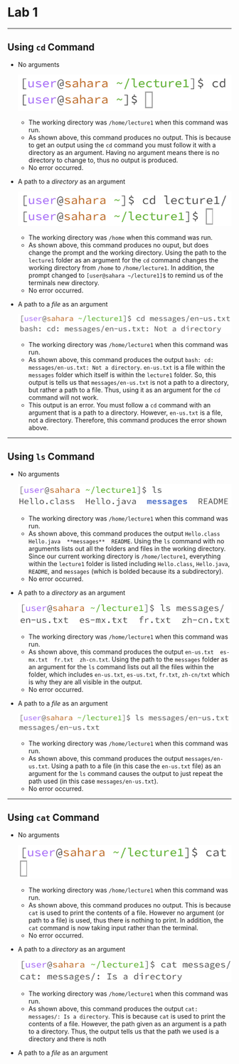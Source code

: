 # Lab 1

---
## Using `cd` Command

- No arguments
 
  ![Image](cd_None.png)
  - The working directory was `/home/lecture1` when this command was run.
  - As shown above, this command produces no output. This is because to get an output using the `cd` command you must follow it with a directory as an argument. Having no argument means there is no directory to change to, thus no output is produced.
  - No error occurred.

- A path to a *directory* as an argument

  ![Image](cd_Directory.png)
  - The working directory was `/home` when this command was run.
  - As shown above, this command produces no ouput, but does change the prompt and the working directory. Using the path to the `lecture1` folder as an argument for the `cd` command changes the working directory from `/home` to `/home/lecture1`. In addition, the prompt changed to `[user@sahara ~/lecture1]$` to remind us of the terminals new directory.
  - No error occurred.

- A path to a *file* as an argument
  
  ![Image](cd_File.png)
  - The working directory was `/home/lecture1` when this command was run.
  - As shown above, this command produces the output `bash: cd: messages/en-us.txt: Not a directory`. `en-us.txt` is a file within the `messages` folder which itself is within the `lecture1` folder. So, this output is tells us that `messages/en-us.txt` is not a path to a directory, but rather a path to a file. Thus, using it as an argument for the `cd` command will not work.
  - This output is an error. You must follow a `cd` command with an argument that is a path to a directory. However, `en-us.txt` is a file, not a directory. Therefore, this command produces the error shown above. 
---
## Using `ls` Command

- No arguments
  
  ![Image](ls_None.png)
  - The working directory was `/home/lecture1` when this command was run.
  - As shown above, this command produces the output `Hello.class  Hello.java  **messages**  README`. Using the `ls` command with no arguments lists out all the folders and files in the working directory. Since our current working directory is `/home/lecture1`, everything within the `lecture1` folder is listed including `Hello.class`, `Hello.java`, `README`, and `messages` (which is bolded because its a subdirectory).
  - No error occurred.
  
- A path to a *directory* as an argument
  
  ![Image](ls_Directory.png)
  - The working directory was `/home/lecture1` when this command was run.
  - As shown above, this command produces the output `en-us.txt  es-mx.txt  fr.txt  zh-cn.txt`. Using the path to the `messages` folder as an argument for the `ls` command lists out all the files within the folder, which includes `en-us.txt`, `es-us.txt`, `fr.txt`, `zh-cn/txt` which is why they are all visible in the output.
  - No error occurred.
  
- A path to a *file* as an argument
  
  ![Image](ls_File.png)
  - The working directory was `/home/lecture1` when this command was run.
  - As shown above, this command produces the output `messages/en-us.txt`. Using a path to a file (in this case the `en-us.txt` file) as an argument for the `ls` command causes the output to just repeat the path used (in this case `messages/en-us.txt`).
  - No error occurred.
---
## Using `cat` Command

- No arguments
  
  ![Image](cat_None.png)
  - The working directory was `/home/lecture1` when this command was run.
  - As shown above, this command produces no output. This is because `cat` is used to print the contents of a file. However no argument (or path to a file) is used, thus there is nothing to print. In addition, the `cat` command is now taking input rather than the terminal.
  - No error occurred.
   
- A path to a *directory* as an argument

  ![Image](cat_Directory.png)
  - The working directory was `/home/lecture1` when this command was run.
  - As shown above, this command produces the output `cat: messages/: Is a directory`. This is because `cat` is used to print the contents of a file. However, the path given as an argument is a path to a directory. Thus, the output tells us that the path we used is a directory and there is noth 

- A path to a *file* as an argument
